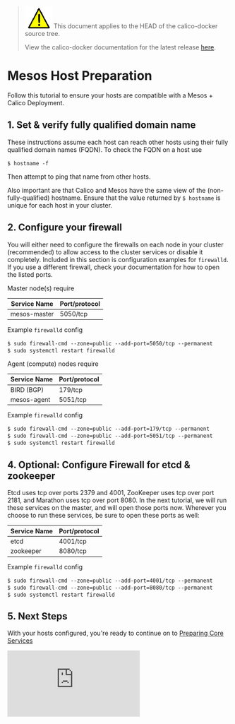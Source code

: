 <!--- master only -->
> ![warning](../images/warning.png) This document applies to the HEAD of the calico-docker source tree.
>
> View the calico-docker documentation for the latest release [here](https://github.com/projectcalico/calico-docker/blob/v0.13.0/README.md).
<!--- else
> You are viewing the calico-docker documentation for release **release**.
<!--- end of master only -->

# Mesos Host Preparation

Follow this tutorial to ensure your hosts are compatible with a Mesos + Calico Deployment.

## 1. Set & verify fully qualified domain name
These instructions assume each host can reach other hosts using their fully qualified domain names (FQDN).  To check the FQDN on a host use

    $ hostname -f

Then attempt to ping that name from other hosts.

Also important are that Calico and Mesos have the same view of the (non-fully-qualified) hostname.  Ensure that the value returned by `$ hostname` is unique for each host in your cluster.

## 2. Configure your firewall
You will either need to configure the firewalls on each node in your cluster (recommended) to allow access to the cluster services or disable it completely.  Included in this section is configuration examples for `firewalld`.  If you use a different firewall, check your documentation for how to open the listed ports.

Master node(s) require

| Service Name | Port/protocol     |
|--------------|-------------------|
| mesos-master | 5050/tcp          |

Example `firewalld` config

    $ sudo firewall-cmd --zone=public --add-port=5050/tcp --permanent
    $ sudo systemctl restart firewalld

Agent (compute) nodes require

| Service Name | Port/protocol     |
|--------------|-------------------|
| BIRD (BGP)   | 179/tcp           |
| mesos-agent  | 5051/tcp          |

Example `firewalld` config

    $ sudo firewall-cmd --zone=public --add-port=179/tcp --permanent
    $ sudo firewall-cmd --zone=public --add-port=5051/tcp --permanent
    $ sudo systemctl restart firewalld

## 4. Optional: Configure Firewall for etcd & zookeeper
Etcd uses tcp over ports 2379 and 4001, ZooKeeper uses tcp over port 2181, and Marathon uses tcp over port 8080. In the next tutorial, we will run these services on the master, and will open those ports now. Wherever you choose to run these services, be sure to open these ports as well:

| Service Name | Port/protocol     |
|--------------|-------------------|
| etcd         | 4001/tcp           |
| zookeeper    | 8080/tcp          |

Example `firewalld` config

    $ sudo firewall-cmd --zone=public --add-port=4001/tcp --permanent
    $ sudo firewall-cmd --zone=public --add-port=8080/tcp --permanent
    $ sudo systemctl restart firewalld

## 5. Next Steps 
With your hosts configured, you're ready to continue on to [Preparing Core Services](PrepareCoreServices.md)

[![Analytics](https://ga-beacon.appspot.com/UA-52125893-3/calico-docker/docs/mesos/PrepareHosts.md?pixel)](https://github.com/igrigorik/ga-beacon)
